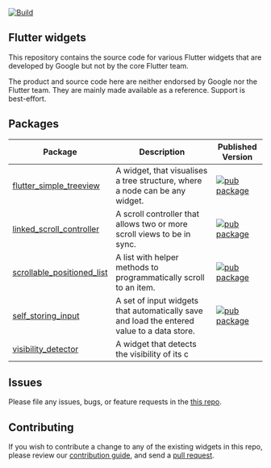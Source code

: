 [![Build](https://github.com/google/flutter.widgets/actions/workflows/build.yaml/badge.svg)](https://github.com/google/flutter.widgets/actions/workflows/build.yaml)

## Flutter widgets

This repository contains the source code for various Flutter widgets that are
developed by Google but not by the core Flutter team.

The product and source code here are neither endorsed by Google nor the Flutter
team. They are mainly made available as a reference. Support is best-effort.

## Packages

Package | Description | Published Version
--- | --- | ---
[flutter_simple_treeview](packages/flutter_simple_treeview/) | A widget, that visualises a tree structure, where a node can be any widget. | [![pub package](https://img.shields.io/pub/v/flutter_simple_treeview.svg)](https://pub.dev/packages/flutter_simple_treeview)
[linked_scroll_controller](packages/linked_scroll_controller/) | A scroll controller that allows two or more scroll views to be in sync. | [![pub package](https://img.shields.io/pub/v/linked_scroll_controller.svg)](https://pub.dev/packages/linked_scroll_controller)
[scrollable_positioned_list](packages/scrollable_positioned_list/) | A list with helper methods to programmatically scroll to an item. | [![pub package](https://img.shields.io/pub/v/scrollable_positioned_list.svg)](https://pub.dev/packages/scrollable_positioned_list)
[self_storing_input](packages/self_storing_input/) | A set of input widgets that automatically save and load the entered value to a data store. | [![pub package](https://img.shields.io/pub/v/self_storing_input.svg)](https://pub.dev/packages/self_storing_input)
[visibility_detector](packages/visibility_detector/) | A widget that detects the visibility of its c

## Issues

Please file any issues, bugs, or feature requests in the [this
repo](https://github.com/google/flutter.widgets/issues/new).

## Contributing

If you wish to contribute a change to any of the existing widgets in this repo,
please review our [contribution guide](https://github.com/google/flutter.widgets/blob/master/CONTRIBUTING.md),
and send a [pull request](https://github.com/google/flutter.widgets/pulls).
